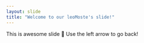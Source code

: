 ```yaml
---
layout: slide
title: "Welcome to our leoMoste's slide!"
---
```


This is awesome slide 🎉
Use the left arrow to go back!
